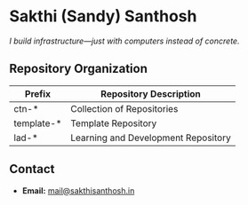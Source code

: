 # Sakthi (Sandy) Santhosh

_I build infrastructure—just with computers instead of concrete._

## Repository Organization

| Prefix     | Repository Description              |
|------------|-------------------------------------|
| ctn-*      | Collection of Repositories          |
| template-* | Template Repository                 |
| lad-*      | Learning and Development Repository |

## Contact

- **Email:** mail@sakthisanthosh.in
